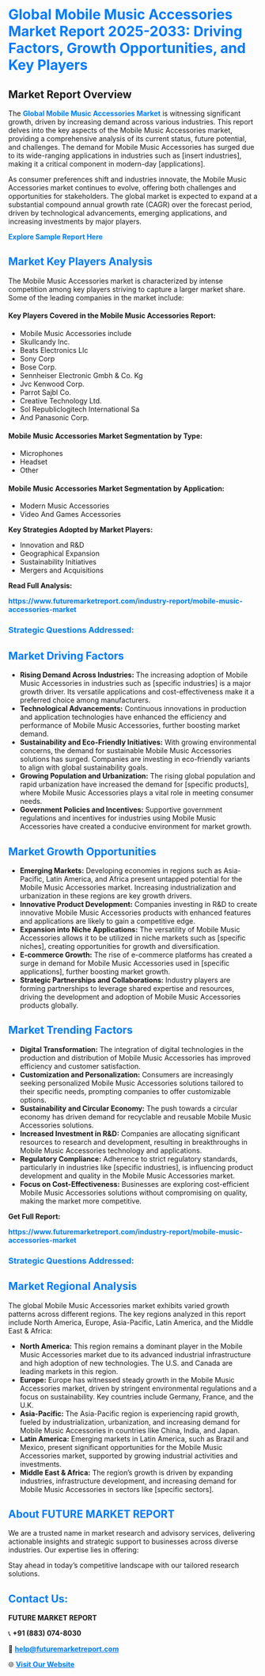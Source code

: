 <h1 style="color: #007BFF;">Global Mobile Music Accessories Market Report 2025-2033: Driving Factors, Growth Opportunities, and Key Players</h1>

<section id="overview">
<h2>Market Report Overview</h2>
<p>The <a href="https://www.futuremarketreport.com/industry-report/mobile-music-accessories-market" style="color: #007BFF; text-decoration: none;"><strong>Global Mobile Music Accessories Market</strong></a> is witnessing significant growth, driven by increasing demand across various industries. This report delves into the key aspects of the Mobile Music Accessories market, providing a comprehensive analysis of its current status, future potential, and challenges. The demand for Mobile Music Accessories has surged due to its wide-ranging applications in industries such as [insert industries], making it a critical component in modern-day [applications].</p>
<p>As consumer preferences shift and industries innovate, the Mobile Music Accessories market continues to evolve, offering both challenges and opportunities for stakeholders. The global market is expected to expand at a substantial compound annual growth rate (CAGR) over the forecast period, driven by technological advancements, emerging applications, and increasing investments by major players.</p>
</section>

<section id="overview">
<p><a href="https://www.futuremarketreport.com/request-sample/reportId=101090" style="color: #007BFF; text-decoration: none;"><strong>Explore Sample Report Here</strong></a></p>
</section>

<section id="key-players">
<h2 style="color: #007BFF;">Market Key Players Analysis</h2>
<p>The Mobile Music Accessories market is characterized by intense competition among key players striving to capture a larger market share. Some of the leading companies in the market include:</p>
<h4>Key Players Covered in the Mobile Music Accessories Report:</h4>
<ul><li>Mobile Music Accessories include</li><li>Skullcandy Inc.</li><li>Beats Electronics Llc</li><li>Sony Corp</li><li>Bose Corp.</li><li>Sennheiser Electronic Gmbh &amp; Co. Kg</li><li>Jvc Kenwood Corp.</li><li>Parrot Sajbl Co.</li><li>Creative Technology Ltd.</li><li>Sol Republiclogitech International Sa</li><li>And Panasonic Corp.</li></ul>
<h4>Mobile Music Accessories Market Segmentation by Type:</h4>
<ul><li>Microphones</li><li>Headset</li><li>Other</li></ul>

<h4>Mobile Music Accessories Market Segmentation by Application:</h4>
<ul><li>Modern Music Accessories</li><li>Video And Games Accessories</li></ul>
<p><strong>Key Strategies Adopted by Market Players:</strong></p>
<ul>
<li>Innovation and R&D</li>
<li>Geographical Expansion</li>
<li>Sustainability Initiatives</li>
<li>Mergers and Acquisitions</li>
</ul>
</section>

<section>
<p><strong>Read Full Analysis: </strong></p><a href="https://www.futuremarketreport.com/industry-report/mobile-music-accessories-market" style="color: #007BFF; text-decoration: none;"><strong>https://www.futuremarketreport.com/industry-report/mobile-music-accessories-market</strong></a>
<h3 style="color: #007BFF;">Strategic Questions Addressed:</h3>
</section>

<section id="driving-factors">
<h2 style="color: #007BFF;">Market Driving Factors</h2>
<ul>
<li><strong>Rising Demand Across Industries:</strong> The increasing adoption of Mobile Music Accessories in industries such as [specific industries] is a major growth driver. Its versatile applications and cost-effectiveness make it a preferred choice among manufacturers.</li>
<li><strong>Technological Advancements:</strong> Continuous innovations in production and application technologies have enhanced the efficiency and performance of Mobile Music Accessories, further boosting market demand.</li>
<li><strong>Sustainability and Eco-Friendly Initiatives:</strong> With growing environmental concerns, the demand for sustainable Mobile Music Accessories solutions has surged. Companies are investing in eco-friendly variants to align with global sustainability goals.</li>
<li><strong>Growing Population and Urbanization:</strong> The rising global population and rapid urbanization have increased the demand for [specific products], where Mobile Music Accessories plays a vital role in meeting consumer needs.</li>
<li><strong>Government Policies and Incentives:</strong> Supportive government regulations and incentives for industries using Mobile Music Accessories have created a conducive environment for market growth.</li>
</ul>
</section>

<section id="growth-opportunities">
<h2 style="color: #007BFF;">Market Growth Opportunities</h2>
<ul>
<li><strong>Emerging Markets:</strong> Developing economies in regions such as Asia-Pacific, Latin America, and Africa present untapped potential for the Mobile Music Accessories market. Increasing industrialization and urbanization in these regions are key growth drivers.</li>
<li><strong>Innovative Product Development:</strong> Companies investing in R&D to create innovative Mobile Music Accessories products with enhanced features and applications are likely to gain a competitive edge.</li>
<li><strong>Expansion into Niche Applications:</strong> The versatility of Mobile Music Accessories allows it to be utilized in niche markets such as [specific niches], creating opportunities for growth and diversification.</li>
<li><strong>E-commerce Growth:</strong> The rise of e-commerce platforms has created a surge in demand for Mobile Music Accessories used in [specific applications], further boosting market growth.</li>
<li><strong>Strategic Partnerships and Collaborations:</strong> Industry players are forming partnerships to leverage shared expertise and resources, driving the development and adoption of Mobile Music Accessories products globally.</li>
</ul>
</section>

<section id="trending-factors">
<h2 style="color: #007BFF;">Market Trending Factors</h2>
<ul>
<li><strong>Digital Transformation:</strong> The integration of digital technologies in the production and distribution of Mobile Music Accessories has improved efficiency and customer satisfaction.</li>
<li><strong>Customization and Personalization:</strong> Consumers are increasingly seeking personalized Mobile Music Accessories solutions tailored to their specific needs, prompting companies to offer customizable options.</li>
<li><strong>Sustainability and Circular Economy:</strong> The push towards a circular economy has driven demand for recyclable and reusable Mobile Music Accessories solutions.</li>
<li><strong>Increased Investment in R&D:</strong> Companies are allocating significant resources to research and development, resulting in breakthroughs in Mobile Music Accessories technology and applications.</li>
<li><strong>Regulatory Compliance:</strong> Adherence to strict regulatory standards, particularly in industries like [specific industries], is influencing product development and quality in the Mobile Music Accessories market.</li>
<li><strong>Focus on Cost-Effectiveness:</strong> Businesses are exploring cost-efficient Mobile Music Accessories solutions without compromising on quality, making the market more competitive.</li>
</ul>
</section>

<section>
<p><strong>Get Full Report: </strong></p><a href="https://www.futuremarketreport.com/industry-report/mobile-music-accessories-market" style="color: #007BFF; text-decoration: none;"><strong>https://www.futuremarketreport.com/industry-report/mobile-music-accessories-market</strong></a>
<h3 style="color: #007BFF;">Strategic Questions Addressed:</h3>
</section>


<section id="regional-analysis">
<h2 style="color: #007BFF;">Market Regional Analysis</h2>
<p>The global Mobile Music Accessories market exhibits varied growth patterns across different regions. The key regions analyzed in this report include North America, Europe, Asia-Pacific, Latin America, and the Middle East & Africa:</p>
<ul>
<li><strong>North America:</strong> This region remains a dominant player in the Mobile Music Accessories market due to its advanced industrial infrastructure and high adoption of new technologies. The U.S. and Canada are leading markets in this region.</li>
<li><strong>Europe:</strong> Europe has witnessed steady growth in the Mobile Music Accessories market, driven by stringent environmental regulations and a focus on sustainability. Key countries include Germany, France, and the U.K.</li>
<li><strong>Asia-Pacific:</strong> The Asia-Pacific region is experiencing rapid growth, fueled by industrialization, urbanization, and increasing demand for Mobile Music Accessories in countries like China, India, and Japan.</li>
<li><strong>Latin America:</strong> Emerging markets in Latin America, such as Brazil and Mexico, present significant opportunities for the Mobile Music Accessories market, supported by growing industrial activities and investments.</li>
<li><strong>Middle East & Africa:</strong> The region’s growth is driven by expanding industries, infrastructure development, and increasing demand for Mobile Music Accessories in sectors like [specific sectors].</li>
</ul>
</section>

<footer>
<h2 style="color: #007BFF;">About FUTURE MARKET REPORT</h2>
<p>We are a trusted name in market research and advisory services, delivering actionable insights and strategic support to businesses across diverse industries. Our expertise lies in offering:</p>

<p>Stay ahead in today’s competitive landscape with our tailored research solutions.</p>

<h2 style="color: #007BFF;">Contact Us:</h2>
<p><strong>FUTURE MARKET REPORT</strong></p>
<p>📞 <strong>+91 (883) 074-8030</strong></p>
<p>📧 <strong><a href="mailto:help@futuremarketreport.com" style="color: #007BFF;">help@futuremarketreport.com</a></strong></p>
<p>🌐 <strong><a href="https://www.futuremarketreport.com/" style="color: #007BFF;">Visit Our Website</a></strong></p>
</footer>